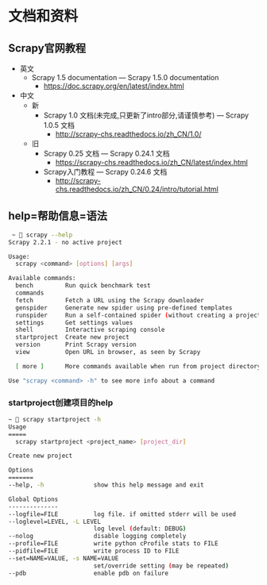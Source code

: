 # 文档和资料

## Scrapy官网教程

* 英文
  * Scrapy 1.5 documentation — Scrapy 1.5.0 documentation
    * https://doc.scrapy.org/en/latest/index.html
* 中文
  * 新
    * Scrapy 1.0 文档(未完成,只更新了intro部分,请谨慎参考) — Scrapy 1.0.5 文档
      * http://scrapy-chs.readthedocs.io/zh_CN/1.0/
  * 旧
    * Scrapy 0.25 文档 — Scrapy 0.24.1 文档
        * https://scrapy-chs.readthedocs.io/zh_CN/latest/index.html
    * Scrapy入门教程 — Scrapy 0.24.6 文档
        * http://scrapy-chs.readthedocs.io/zh_CN/0.24/intro/tutorial.html

## help=帮助信息=语法

```bash
 ~  scrapy --help
Scrapy 2.2.1 - no active project

Usage:
  scrapy <command> [options] [args]

Available commands:
  bench         Run quick benchmark test
  commands
  fetch         Fetch a URL using the Scrapy downloader
  genspider     Generate new spider using pre-defined templates
  runspider     Run a self-contained spider (without creating a project)
  settings      Get settings values
  shell         Interactive scraping console
  startproject  Create new project
  version       Print Scrapy version
  view          Open URL in browser, as seen by Scrapy

  [ more ]      More commands available when run from project directory

Use "scrapy <command> -h" to see more info about a command
```

### startproject创建项目的help

```bash
~  scrapy startproject -h
Usage
=====
  scrapy startproject <project_name> [project_dir]

Create new project

Options
=======
--help, -h              show this help message and exit

Global Options
--------------
--logfile=FILE          log file. if omitted stderr will be used
--loglevel=LEVEL, -L LEVEL
                        log level (default: DEBUG)
--nolog                 disable logging completely
--profile=FILE          write python cProfile stats to FILE
--pidfile=FILE          write process ID to FILE
--set=NAME=VALUE, -s NAME=VALUE
                        set/override setting (may be repeated)
--pdb                   enable pdb on failure
```

